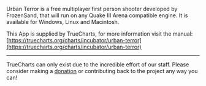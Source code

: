 Urban Terror is a free multiplayer first person shooter developed by FrozenSand, that will run on any Quake III Arena compatible engine. It is available for Windows, Linux and Macintosh.

This App is supplied by TrueCharts, for more information visit the manual: [https://truecharts.org/charts/incubator/urban-terror](https://truecharts.org/charts/incubator/urban-terror)

---

TrueCharts can only exist due to the incredible effort of our staff.
Please consider making a [donation](https://truecharts.org/sponsor) or contributing back to the project any way you can!
